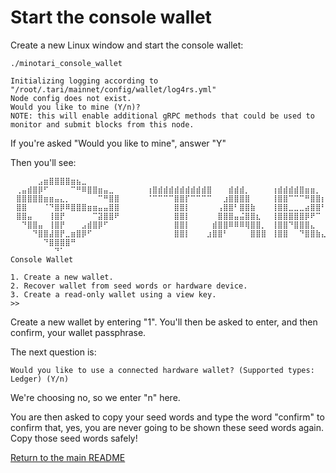 # Start the console wallet

Create a new Linux window and start the console wallet:

```console
./minotari_console_wallet
```

```console
Initializing logging according to "/root/.tari/mainnet/config/wallet/log4rs.yml"
Node config does not exist.
Would you like to mine (Y/n)?
NOTE: this will enable additional gRPC methods that could be used to monitor and submit blocks from this node.
```

If you're asked "Would you like to mine", answer "Y"

Then you'll see:

```console
⠀⠀⠀⠀⠀⣠⣶⣿⣿⣿⣿⣶⣦⣀
⠀⢀⣤⣾⣿⡿⠋⠀⠀⠀⠀⠉⠛⠿⣿⣿⣶⣤⣀⠀⠀⠀⠀⠀⠀⢰⣿⣾⣾⣾⣾⣾⣾⣾⣾⣾⣿⠀⠀⠀⣾⣾⣾⡀⠀⠀⠀⠀⢰⣾⣾⣾⣾⣿⣶⣶⡀⠀⠀⠀⢸⣾⣿⠀
⠀⣿⣿⣿⣿⣿⣶⣶⣤⣄⡀⠀⠀⠀⠀⠀⠉⠛⣿⣿⠀⠀⠀⠀⠀⠈⠉⠉⠉⠉⣿⣿⡏⠉⠉⠉⠉⠀⠀⣰⣿⣿⣿⣿⠀⠀⠀⠀⢸⣿⣿⠉⠉⠉⠛⣿⣿⡆⠀⠀⢸⣿⣿⠀
⠀⣿⣿⠀⠀⠀⠈⠙⣿⡿⠿⣿⣿⣿⣶⣶⣤⣤⣿⣿⠀⠀⠀⠀⠀⠀⠀⠀⠀⠀⣿⣿⡇⠀⠀⠀⠀⠀⢠⣿⣿⠃⣿⣿⣷⠀⠀⠀⢸⣿⣿⣀⣀⣀⣴⣿⣿⠃⠀⠀⢸⣿⣿⠀
⠀⣿⣿⣤⠀⠀⠀⢸⣿⡟⠀⠀⠀⠀⠀⠉⣽⣿⣿⠟⠀⠀⠀⠀⠀⠀⠀⠀⠀⠀⣿⣿⡇⠀⠀⠀⠀⠀⣿⣿⣿⣤⣬⣿⣿⣆⠀⠀⢸⣿⣿⣿⣿⣿⡿⠟⠉⠀⠀⠀⢸⣿⣿⠀
⠀⠀⠙⣿⣿⣤⠀⢸⣿⡟⠀⠀⠀⣠⣾⣿⡿⠋⠀⠀⠀⠀⠀⠀⠀⠀⠀⠀⠀⠀⣿⣿⡇⠀⠀⠀⠀⣾⣿⣿⠿⠿⠿⢿⣿⣿⡀⠀⢸⣿⣿⠙⣿⣿⣿⣄⠀⠀⠀⠀⢸⣿⣿⠀
⠀⠀⠀⠀⠙⣿⣿⣼⣿⡟⣀⣶⣿⡿⠋⠀⠀⠀⠀⠀⠀⠀⠀⠀⠀⠀⠀⠀⠀⠀⣿⣿⡇⠀⠀⠀⣰⣿⣿⠃⠀⠀⠀⠀⣿⣿⣿⠀⢸⣿⣿⠀⠀⠙⣿⣿⣷⣄⠀⠀⢸⣿⣿⠀
⠀⠀⠀⠀⠀⠀⠙⣿⣿⣿⣿⠛⠀
⠀⠀⠀⠀⠀⠀⠀⠀⠙⠁⠀
Console Wallet

1. Create a new wallet.
2. Recover wallet from seed words or hardware device.
3. Create a read-only wallet using a view key.
>>
```

Create a new wallet by entering "1". You'll then be asked to enter, and then confirm, your wallet passphrase.

The next question is:

```console
Would you like to use a connected hardware wallet? (Supported types: Ledger) (Y/n)
```

We're choosing no, so we enter "n" here.

You are then asked to copy your seed words and type the word "confirm" to confirm that, yes,
you are never going to be shown these seed words again. Copy those seed words safely!


[Return to the main README](README.md)
